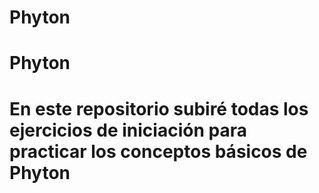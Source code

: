 # Phyton
 <h1>Phyton<h1>
 <p>En este repositorio subiré todas los ejercicios de iniciación para practicar los conceptos básicos de Phyton<p>
